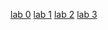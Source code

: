 [lab 0](https://ai.ia.agh.edu.pl/en:dydaktyka:csp:intro)
[lab 1](https://ai.ia.agh.edu.pl/en:dydaktyka:csp:lab1)
[lab 2](https://ai.ia.agh.edu.pl/en:dydaktyka:csp:lab2)
[lab 3](https://ai.ia.agh.edu.pl/en:dydaktyka:csp:lab3)
